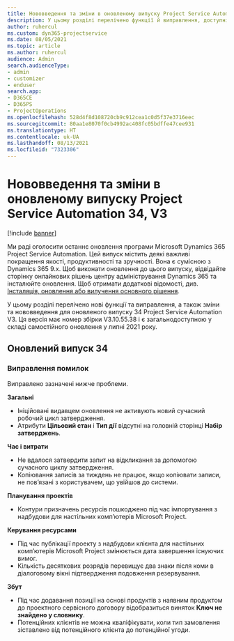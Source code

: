 ```yaml
---
title: Нововведення та зміни в оновленому випуску Project Service Automation 34, V3
description: У цьому розділі перелічено функції й виправлення, доступні у випуску Project Service Automation 34, V3.
author: ruhercul
ms.custom: dyn365-projectservice
ms.date: 08/05/2021
ms.topic: article
ms.author: ruhercul
audience: Admin
search.audienceType:
- admin
- customizer
- enduser
search.app:
- D365CE
- D365PS
- ProjectOperations
ms.openlocfilehash: 528d4f8d108720cb9c912cea1c0d5f37e3716eec
ms.sourcegitcommit: 80aa1e8070f0cb4992ac408fc05bdffe47cee931
ms.translationtype: HT
ms.contentlocale: uk-UA
ms.lasthandoff: 08/13/2021
ms.locfileid: "7323306"
---
```

# <a name="whats-new-or-changed-in-project-service-automation-update-release-34-v3"></a>Нововведення та зміни в оновленому випуску Project Service Automation 34, V3

[!include [banner](../includes/psa-now-project-operations.md)]

Ми раді оголосити останнє оновлення програми Microsoft Dynamics 365 Project Service Automation. Цей випуск містить деякі важливі покращення якості, продуктивності та зручності. Вона є сумісною з Dynamics 365 9.x. Щоб виконати оновлення до цього випуску, відвідайте сторінку онлайнових рішень центру адміністрування Dynamics 365 та інсталюйте оновлення. Щоб отримати додаткові відомості, див. [Інсталяція, оновлення або вилучення основного рішення](/power-platform/admin/install-remove-preferred-solution).

У цьому розділі перелічено нові функції та виправлення, а також зміни та нововведення для оновленого випуску 34 Project Service Automation V3. Ця версія має номер збірки V3.10.55.38 і є загальнодоступною у складі самостійного оновлення у липні 2021 року.

## <a name="update-release-34"></a>Оновлений випуск 34

### <a name="bug-fixes"></a>Виправлення помилок
Виправлено зазначені нижче проблеми.

**Загальні**

- Ініційовані видавцем оновлення не активують новий сучасний робочий цикл затвердження.
- Атрибути **Цільовий стан** і **Тип дії** відсутні на головній сторінці **Набір затверджень**.

**Час і витрати**

- Не вдалося затвердити запит на відкликання за допомогою сучасного циклу затвердження.
- Копіювання записів за тиждень не працює, якщо копіювати записи, не пов’язані з користувачем, що увійшов до системи.

**Планування проектів**

- Контури призначень ресурсів пошкоджено під час імпортування з надбудови для настільних комп’ютерів Microsoft Project.

**Керування ресурсами**

- Під час публікації проекту з надбудови клієнта для настільних комп’ютерів Microsoft Project змінюється дата завершення існуючих вимог.
- Кількість десяткових розрядів перевищує два знаки після коми в діалоговому вікні підтвердження подовження резервування.

**Збут**

- Під час додавання позиції на основі продуктів з наявним продуктом до проектного сервісного договору відобразиться виняток **Ключ не знайдено у словнику**.
- Потенційних клієнтів не можна кваліфікувати, коли тип замовлення зіставлено від потенційного клієнта до потенційної угоди.
